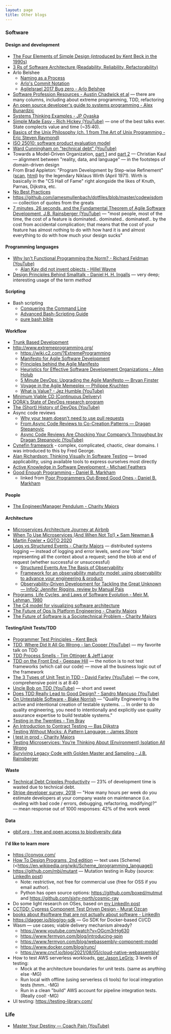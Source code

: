 ```yaml
---
layout: page
title: Other blogs
---
```


### Software

#### Design and development

- [The Four Elements of Simple Design (introduced by Kent Beck in the 1990s)](https://gist.github.com/O-I/cf6eecc3c27200fdce652fc6f88d1a60)
- [3 Rs of Software Architecture (Readability, Reliability, Refactorability)](https://github.com/ryanmcdermott/3rs-of-software-architecture)
- Arlo Belshee
  - [Naming as a Process](https://www.digdeeproots.com/articles/on/naming-process/)
  - [Arlo's Commit Notation](https://github.com/RefactoringCombos/ArlosCommitNotation)
  - [AgileIsrael 2017 Bug zero - Arlo Belshee](https://www.youtube.com/watch?v=ImfWkxE7CJ8)
- [Software Profession Resources - Austin Chadwick et al](https://trello.com/b/1lfMkCOh/software-profession-resources) — there are many columns, including about extreme programming, TDD, refactoring
- [An open source developer's guide to systems programming - Alex Bunardzic](https://opensource.com/article/22/4/systems-programming?sc_cid=7016000000127ECAAY)
- [Systems Thinking Examples - JP Ovaska](https://jpovaska.com/category/systems-thinking-examples/)
- [Simple Made Easy - Rich Hickey (YouTube)](https://www.youtube.com/watch?v=SxdOUGdseq4) — one of the best talks ever. State complects value and time (~35:40).
- [Basics of the Unix Philosophy (ch. 1 from The Art of Unix Programming - Eric Steven Raymond)](http://www.catb.org/~esr/writings/taoup/html/ch01s06.html)
- [ISO 25010: software product evaluation model](https://iso25000.com/index.php/en/iso-25000-standards/iso-25010)
- [Ward Cunningham on "technical debt" (YouTube)](https://www.youtube.com/watch?v=pqeJFYwnkjE)
- Towards a Model-Driven Organization, [part 1](https://modelyourreality.substack.com/p/towards-a-model-driven-organization-part-1) and [part 2](https://modelyourreality.substack.com/p/towards-a-model-driven-organization-part-2) — Christian Kaul — alignment between "reality, data, and language" — in the footsteps of domain-driven design
- From Brad Appleton: "Program Development by Step-wise Refinement" ([scan](https://dl.acm.org/doi/10.1145/362575.362577), [html](http://sunnyday.mit.edu/16.355/wirth-refinement.html)) by the legendary Niklaus Wirth (April 1971). Wirth is basically in the "CS Hall of Fame" right alongside the likes of Knuth, Parnas, Dijkstra, etc.
- [No Best Practices](https://www.satisfice.com/blog/archives/5164)
- https://github.com/jamesmullenbach/dotfiles/blob/master/codewisdom — collection of quotes from the greats
- [7 minutes, 26 seconds, and the Fundamental Theorem of Agile Software Development, J.B. Rainsberger (YouTube)](https://www.youtube.com/watch?v=WSes_PexXcA) — "most people, most of the time, the cost of a feature is dominated.. dominated.. dominated!.. by the cost from accidental complication; that means that the cost of your feature has almost nothing to do with how hard it is and almost everything to do with how much your design sucks"

#### Programming languages

- [Why Isn't Functional Programming the Norm? - Richard Feldman (YouTube)](https://www.youtube.com/watch?v=QyJZzq0v7Z4)
  - [Alan Kay did not invent objects - Hillel Wayne](https://www.hillelwayne.com/post/alan-kay/)
- [Design Principles Behind Smalltalk - Daniel H. H. Ingalls](https://www.cs.virginia.edu/~evans/cs655/readings/smalltalk.html) — very deep; interesting usage of the term _method_

#### Scripting

- Bash scripting
  - [Conquering the Command Line](http://conqueringthecommandline.com/)
  - [Advanced Bash-Scripting Guide](https://tldp.org/LDP/abs/html/)
  - [pure bash bible](https://github.com/dylanaraps/pure-bash-bible)

#### Workflow

- [Trunk Based Development](https://trunkbaseddevelopment.com/)
- http://www.extremeprogramming.org/
  - https://wiki.c2.com/?ExtremeProgramming
  - [Manifesto for Agile Software Development](https://agilemanifesto.org/)
  - [Principles behind the Agile Manifesto](https://agilemanifesto.org/principles.html)
  - [Heuristics for Effective Software Development Organizations - Allen Holub](https://holub.com/heuristics/)
  - [5 Minute DevOps: Upgrading the Agile Manifesto — Bryan Finster](https://bdfinst.medium.com/5-minute-devops-upgrading-the-agile-manifesto-1dba5f6ef931)
  - [Voyage in the Agile Memeplex — Philippe Kruchten](https://queue.acm.org/detail.cfm?id=1281893)
  - [What is Value? - Jez Humble (YouTube)](https://www.youtube.com/watch?v=ESOaDiv3lXA)
- [Minimum Viable CD (Continuous Delivery)](https://minimumcd.org/minimumcd/)
- [DORA's State of DevOps research program](https://www.devops-research.com/research.html)
- [The (Short) History of DevOps (YouTube)](https://www.youtube.com/watch?v=o7-IuYS0iSE)
- Async code reviews
  - [Why your team doesn't need to use pull requests](https://infrastructure-as-code.com/book/2021/01/02/pull-requests.html)
  - [From Async Code Reviews to Co-Creation Patterns — Dragan Stepanovic](https://www.infoq.com/articles/co-creation-patterns-software-development/)
  - [Async Code Reviews Are Chocking Your Company’s Throughput by Dragan Stepanovic (YouTube)](https://www.youtube.com/watch?v=ZlLZEQQBcFg)
- [Cynefin framework](https://en.wikipedia.org/wiki/Cynefin_framework) - complex, complicated, chaotic, clear domains. I was introduced to this by Fred George.
- [Alan Richardson: Thinking Visually In Software Testing](https://www.youtube.com/watch?v=K4hvAbN2QbE) — broad applicability, using available tools to express ourselves most directly
- [Active Knowledge in Software Development - Michael Feathers](https://stayrelevant.globant.com/en/technology/agile-delivery/active-knowledge-in-software-development/)
- [Good Enough Programming - Daniel B. Markham](https://danielbmarkham.com/good-enough-programming/)
  - linked from [Poor Programmers Out-Breed Good Ones - Daniel B. Markham](https://danielbmarkham.com/poor-programmers-breed-faster-than-good-ones/)

#### People

- [The Engineer/Manager Pendulum - Charity Majors](https://charity.wtf/2017/05/11/the-engineer-manager-pendulum/)

#### Architecture

- [Microservices Architecture Journey at Airbnb](https://qeunit.com/blog/airbnbs-microservices-architecture-journey-to-quality-engineering)
- [When To Use Microservices (And When Not To!) • Sam Newman & Martin Fowler • GOTO 2020](https://youtu.be/GBTdnfD6s5Q)
- [Logs vs Structured Events - Charity Majors](https://charity.wtf/2019/02/05/logs-vs-structured-events/) — distributed systems logging — instead of logging and error levels, send _one_ "blob" representing all the context about a request; send the blob at end of request (whether successful or unsuccessful)
  - [Structured Events Are The Basis of Observability](https://www.honeycomb.io/resources/structured-events-are-the-basis-of-observability-thanks)
  - [Framework for an observability maturity model: using observability to advance your engineering & product](https://www.honeycomb.io/framework-for-an-observability-maturity-model-using-observability-to-advance-your-engineering-product)
  - [Observability-Driven Development for Tackling the Great Unknown — InfoQ: Jennifer Riggins, review by Manual Pais](https://www.infoq.com/articles/observability-driven-development/)
- [Programs, Life Cycles, and Laws of Software Evolution - Meir M. Lehman, 1980](https://users.ece.utexas.edu/~perry/education/SE-Intro/lehman.pdf)
- [The C4 model for visualizing software architecture](https://c4model.com/)
- [The Future of Ops Is Platform Engineering - Charity Majors](https://www.honeycomb.io/blog/future-ops-platform-engineering)
- [The Future of Software is a Sociotechnical Problem - Charity Majors](https://www.honeycomb.io/blog/the-future-of-software-is-a-sociotechnical-problem)

#### Testing/Unit Tests/TDD

- [Programmer Test Principles - Kent Beck](https://medium.com/@kentbeck_7670/programmer-test-principles-d01c064d7934)
- [TDD, Where Did It All Go Wrong - Ian Cooper (YouTube)](https://www.youtube.com/watch?v=EZ05e7EMOLM) — my favorite talk on TDD
- [TDD Process Smells - Tim Ottinger & Jeff Langr](http://agileinaflash.blogspot.com/2009/03/tdd-process-smells.html)
- [TDD on the Front End - Geepaw Hill](https://www.geepawhill.org/2020/03/11/tdd-on-the-front-end/) — the notion is to not test frameworks (which call our code) — move all the business logic out of the framework
- [The 3 Types of Unit Test in TDD - David Farley (YouTube)](https://www.youtube.com/watch?v=W40mpZP9xQQ) — the core, comprehensive point is at 8:40
- [Uncle Bob on TDD (YouTube)](https://www.youtube.com/watch?v=GvAzrC6-spQ) — short and sweet
- [Does TDD Really Lead to Good Design? - Sandro Mancuso (YouTube)](https://www.youtube.com/watch?v=KyFVA4Spcgg)
- [On Untestable Software - Blake Norrish](https://medium.com/slalom-build/on-untestable-software-6e64c34bfbad) — "Quality Engineering is the active and intentional creation of testable systems. ... In order to do quality engineering, you need to intentionally and explicitly use quality assurance expertise to build testable systems."
- [Testing in the Twenties - Tim Bray](https://www.tbray.org/ongoing/When/202x/2021/05/15/Testing-in-2021)
- [An Introduction to Contract Testing — Bas Dijkstra](https://www.ontestautomation.com/an-introduction-to-contract-testing-part-1-meet-the-players/)
- [Testing Without Mocks: A Pattern Language - James Shore](https://www.jamesshore.com/v2/projects/testing-without-mocks/testing-without-mocks)
- [I test in prod - Charity Majors](https://increment.com/testing/i-test-in-production/)
- [Testing Microservices: You’re Thinking About (Environment) Isolation All Wrong](https://blog.getambassador.io/testing-microservices-youre-thinking-about-environment-isolation-all-wrong-84f22034a6ef)
- [Surviving Legacy Code with Golden Master and Sampling - J.B. Rainsberger](https://blog.thecodewhisperer.com/permalink/surviving-legacy-code-with-golden-master-and-sampling)

#### Waste

- [Technical Debt Cripples Productivity](https://abinoda.substack.com/p/tech-debt-productivity) — 23% of development time is wasted due to technical debt.
- [Stripe developer survey, 2018](https://stripe.com/files/reports/the-developer-coefficient.pdf) — "How many hours per week do you estimate developers at your company waste on maintenance (i.e. dealing with bad code / errors, debugging, refactoring, modifying)?" — mean response out of 1000 responses: 42% of the work week

#### Data

- [gbif.org - free and open access to biodiversity data](https://www.gbif.org/)

#### I'd like to learn more

- https://convox.com/
- [How To Design Programs, 2nd edition](http://htdp.org/2022-6-7/Book/index.html) — text uses [Scheme](<https://en.wikipedia.org/wiki/Scheme_(programming_language))
- https://github.com/mbj/mutant — Mutation testing in Ruby (source: [LinkedIn post](https://www.linkedin.com/posts/alexbunardzic_if-the-team-is-doing-xp-including-tdd-activity-6963165373835747330-pjIh?utm_source=linkedin_share&utm_medium=member_desktop_web))
  - Note: restrictive, not free for commercial use (free for OSS if you email author).
  - Python has open source options: https://github.com/boxed/mutmut and https://github.com/sixty-north/cosmic-ray
- Do some light research on OSes, based on [my LinkedIn post](https://www.linkedin.com/posts/mgolubitsky_i-speculate-that-building-and-successfully-activity-6998268394365952001-H3qU)
- [CCTDD: Cypress Component Test Driven Design - Murat Ozcan](https://muratkerem.gitbook.io/cctdd/)
- [books about #software that are not actually about software - LinkedIn](https://www.linkedin.com/posts/ctford_software-continuousdelivery-process-activity-7004395826512850944-hQtx?utm_source=share&utm_medium=member_desktop)
- https://dagger.io/blog/go-sdk — Go SDK for Docker-based CI/CD
- Wasm — use cases; viable delivery mechanism already?
  - https://www.youtube.com/watch?v=OGcm3rHg630
  - https://www.fermyon.com/blog/introducing-spin
  - https://www.fermyon.com/blog/webassembly-component-model
  - https://www.docker.com/blog/runc/
  - https://www.cncf.io/blog/2021/08/05/cloud-native-webassembly/
- How to test AWS serverless workloads, [per Jason LeGris](https://www.linkedin.com/feed/update/urn:li:activity:7006166664455061507?commentUrn=urn%3Ali%3Acomment%3A%28activity%3A7006166664455061507%2C7006204687448182786%29&replyUrn=urn%3Ali%3Acomment%3A%28activity%3A7006166664455061507%2C7006325980210376704%29&dashCommentUrn=urn%3Ali%3Afsd_comment%3A%287006204687448182786%2Curn%3Ali%3Aactivity%3A7006166664455061507%29&dashReplyUrn=urn%3Ali%3Afsd_comment%3A%287006325980210376704%2Curn%3Ali%3Aactivity%3A7006166664455061507%29); 3 levels of testing:
  - Mock at the architecture boundaries for unit tests. (same as anything else -MG)
  - Run local with offline (using serverless cli tools) for local integration tests (hmm.. -MG)
  - Run in a clean "build" AWS account for pipeline integration tests. (Really cool! -MG)
- UI testing: https://testing-library.com/

### Life

- [Master Your Destiny — Coach Pain (YouTube)](https://www.youtube.com/watch?v=BKWIFFaiA-c)
